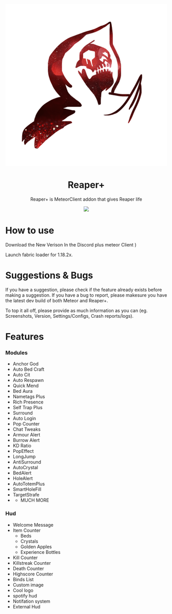 <div align="center">
  <!-- Logo and Title -->
  <img src="/src/main/java/me/ghosttypes/reaper/util/logo/icon_red-min.png">
  <h1>Reaper+</h1>
  <p>Reaper+ is MeteorClient addon that gives Reaper life</p>

 
</div>

<div align="center">
  <a href="https://discord.gg/9mrRPGKYU3"><img src="https://invidget.switchblade.xyz/9mrRPGKYU3"></a>
</div>

# How to use
Download the New Verison In the Discord plus meteor Client )

Launch fabric loader for 1.18.2x.

# Suggestions & Bugs
If you have a suggestion, please check if the feature already exists before making a suggestion.
If you have a bug to report, please makesure you have the latest dev build of both Meteor and Reaper+.

To top it all off, please provide as much information as you can (eg. Screenshots, Version, Settings/Configs, Crash reports/logs).

# Features

### Modules
- Anchor God
- Auto Bed Craft
- Auto Cit
- Auto Respawn
- Quick Mend
- Bed Aura
- Nametags Plus
- Rich Presence
- Self Trap Plus
- Surround 
- Auto Login
- Pop Counter
- Chat Tweaks
- Armour Alert
- Burrow Alert
- KD Ratio
- PopEffect
- LongJump
- AntiSurround
- AutoCrystal
- BedAlert 
- HoleAlert
- AutoTotemPlus
- SmartHoleFill
- TargetStrafe
- + MUCH MORE

### Hud
- Welcome Message
- Item Counter
	- Beds
	- Crystals
	- Golden Apples
	- Experience Bottles
- Kill Counter
- Killstreak Counter
- Death Counter
- Highscore Counter
- Binds List
- Custom image
- Cool logo
- spotify hud
- Notifation system
- External Hud

